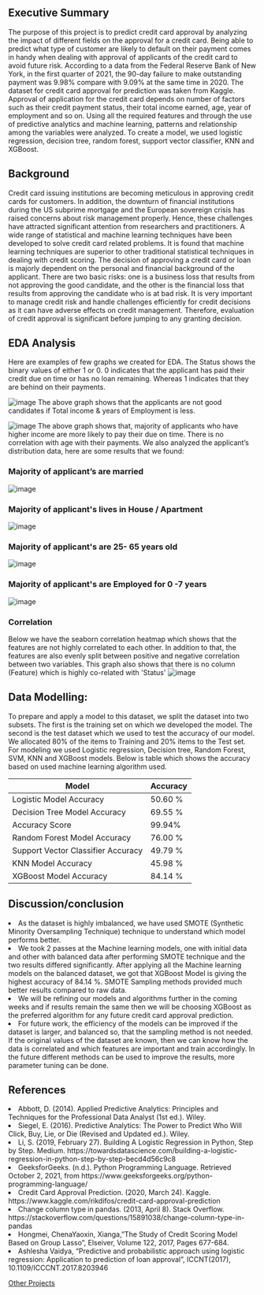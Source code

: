 ## Executive Summary
The purpose of this project is to predict credit card approval by analyzing the impact of different fields on the approval for a credit card. Being able to predict what type of customer are likely to default on their payment comes in handy when dealing with approval of applicants of the credit card to avoid future risk. According to a data from the Federal Reserve Bank of New York, in the first quarter of 2021, the 90-day failure to make outstanding payment was 9.98% compare with 9.09% at the same time in 2020.
            The dataset for credit card approval for prediction was taken from Kaggle. Approval of application for the credit card depends on number of factors such as their credit payment status, their total income earned, age, year of employment and so on. Using all the required features and through the use of predictive analytics and machine learning, patterns and relationship among the variables were analyzed. To create a model, we used logistic regression, decision tree, random forest, support vector classifier, KNN and XGBoost.
            
## Background
Credit card issuing institutions are becoming meticulous in approving credit cards for customers. In addition, the downturn of financial institutions during the US subprime mortgage and the European sovereign crisis has raised concerns about risk management properly.  Hence, these challenges have attracted significant attention from researchers and practitioners. A wide range of statistical and machine learning techniques have been developed to solve credit card related problems. It is found that machine learning techniques are superior to other traditional statistical techniques in dealing with credit scoring.
The decision of approving a credit card or loan is majorly dependent on the personal and financial background of the applicant. There are two basic risks: one is a business loss that results from not approving the good candidate, and the other is the financial loss that results from approving the candidate who is at bad risk. It is very important to manage credit risk and handle challenges efficiently for credit decisions as it can have adverse effects on credit management. Therefore, evaluation of credit approval is significant before jumping to any granting decision.

## EDA Analysis
Here are examples of few graphs we created for EDA. The Status shows the binary values of either 1 or 0. 0 indicates that the applicant has paid their credit due on time or has no loan remaining. Whereas 1 indicates that they are behind on their payments. 

![image](https://user-images.githubusercontent.com/39715185/162340751-9d2a25df-cb6d-42da-8386-598601c2fdda.png)
The above graph shows that the applicants are not good candidates if Total income & years of Employment is less. 

![image](https://user-images.githubusercontent.com/39715185/162340784-4e981eda-db05-4114-8153-b30d3f815af5.png)
The above graph shows that, majority of applicants who have higher income are more likely to pay their due on time.  There is no correlation with age with their payments. We also analyzed the applicant’s distribution data, here are some results that we found:	
### Majority of applicant’s are married
![image](https://user-images.githubusercontent.com/39715185/162340805-3730e212-6f2a-4147-bc3a-4deb9c08b742.png)
### Majority of applicant's lives in House / Apartment
![image](https://user-images.githubusercontent.com/39715185/162340855-fc4820c9-682b-41c1-9b23-972b06cfb8a8.png)
### Majority of applicant's are 25- 65 years old                   
![image](https://user-images.githubusercontent.com/39715185/162340891-3f6a2c05-4689-4b49-8379-56311ae23c37.png)
### Majority of applicant's are Employed for 0 -7 years
![image](https://user-images.githubusercontent.com/39715185/162340916-1e8b0895-1733-4122-a7fc-086d6772d8c2.png)

### Correlation
Below we have the seaborn correlation heatmap which shows that the features are not highly correlated to each other. In addition to that, the features are also evenly split between positive and negative correlation between two variables. This graph also shows that there is no column (Feature) which is highly co-related with 'Status'
![image](https://user-images.githubusercontent.com/39715185/162340967-b4fde6f7-27de-4e36-b69b-d4e0eca4fbc8.png)

## Data Modelling: 
To prepare and apply a model to this dataset, we split the dataset into two subsets. The first is the training set on which we developed the model. The second is the test dataset which we used to test the accuracy of our model. We allocated 80% of the items to Training and 20% items to the Test set. 
For modeling we used Logistic regression, Decision tree, Random Forest, SVM, KNN and XGBoost models. Below is table which shows the accuracy based on used machine learning algorithm used.



<table>
  <thead>
    <tr>
      <th> Model </th>
      <th> Accuracy </th>
    </tr>
  </thead>
  <tbody>
    <tr>
      <td>Logistic Model Accuracy</td>
      <td>50.60 %</td>
    </tr>
    <tr>
      <td>Decision Tree Model Accuracy</td>
      <td>69.55 %</td>
    </tr>
    <tr>
      <td>Accuracy Score</td>
      <td>99.94%</td>
    </tr>
    <tr>
      <td>Random Forest Model Accuracy</td>
      <td>76.00 %</td>
    </tr>
    <tr>
      <td>Support Vector Classifier Accuracy</td>
      <td>49.79 %</td>
    </tr>
    <tr>
      <td>KNN Model Accuracy</td>
      <td>45.98 %</td>
    </tr>
    <tr>
      <td>XGBoost Model Accuracy</td>
      <td>84.14 %</td>
    </tr>
  </tbody>
</table>


## Discussion/conclusion
<li>As the dataset is highly imbalanced, we have used SMOTE (Synthetic Minority Oversampling Technique) technique to understand which model performs better.</li>
<li> We took 2 passes at the Machine learning models, one with initial data and other with balanced data after performing SMOTE technique and the two results differed significantly. After applying all the Machine learning models on the balanced dataset, we got that XGBoost Model is giving the highest accuracy of 84.14 %. SMOTE Sampling methods provided much better results compared to raw data.</li>
<li>We will be refining our models and algorithms further in the coming weeks and if results remain the same then we will be choosing XGBoost as the preferred algorithm for any future credit card approval prediction. </li>
<li>For future work, the efficiency of the models can be improved if the dataset is larger, and balanced so, that the sampling method is not needed. If the original values of the dataset are known, then we can know how the data is correlated and which features are important and train accordingly. In the future different methods can be used to improve the results, more parameter tuning can be done.</li>

## References 
<li>Abbott, D. (2014). Applied Predictive Analytics: Principles and Techniques for the Professional Data Analyst (1st ed.). Wiley.
<li>Siegel, E. (2016). Predictive Analytics: The Power to Predict Who Will Click, Buy, Lie, or Die (Revised and Updated ed.). Wiley.
<li>Li, S. (2019, February 27). Building A Logistic Regression in Python, Step by Step. Medium. https://towardsdatascience.com/building-a-logistic-regression-in-python-step-by-step-becd4d56c9c8
<li>GeeksforGeeks. (n.d.). Python Programming Language. Retrieved October 2, 2021, from https://www.geeksforgeeks.org/python-programming-language/
<li>Credit Card Approval Prediction. (2020, March 24). Kaggle. https://www.kaggle.com/rikdifos/credit-card-approval-prediction
<li>Change column type in pandas. (2013, April 8). Stack Overflow. https://stackoverflow.com/questions/15891038/change-column-type-in-pandas
<li>Hongmei, ChenaYaoxin, Xianga,”The Study of Credit Scoring Model Based on Group Lasso”, Elseiver, Volume 122, 2017, Pages 677-684. 
<li>Ashlesha Vaidya, “Predictive and probabilistic approach using logistic regression: Application to prediction of loan approval”, ICCNT(2017), 10.1109/ICCCNT.2017.8203946 
            
            





[Other Projects](https://github.com/RamizuddinS/DS_Portfolio)
